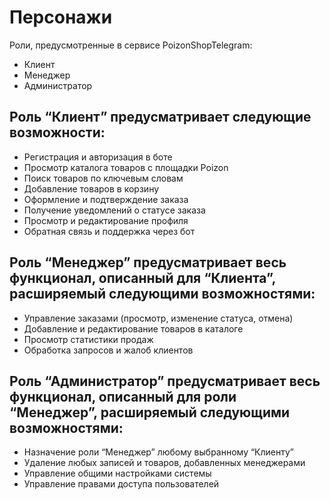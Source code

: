# Персонажи

Роли, предусмотренные в сервисе PoizonShopTelegram:

- Клиент
- Менеджер
- Администратор

## Роль “Клиент” предусматривает следующие возможности:
- Регистрация и авторизация в боте
- Просмотр каталога товаров с площадки Poizon
- Поиск товаров по ключевым словам
- Добавление товаров в корзину
- Оформление и подтверждение заказа
- Получение уведомлений о статусе заказа
- Просмотр и редактирование профиля
- Обратная связь и поддержка через бот

## Роль “Менеджер” предусматривает весь функционал, описанный для “Клиента”, расширяемый следующими возможностями:
- Управление заказами (просмотр, изменение статуса, отмена)
- Добавление и редактирование товаров в каталоге
- Просмотр статистики продаж
- Обработка запросов и жалоб клиентов

## Роль “Администратор” предусматривает весь функционал, описанный для роли “Менеджер”, расширяемый следующими возможностями:
- Назначение роли “Менеджер” любому выбранному “Клиенту” 
- Удаление любых записей и товаров, добавленных менеджерами
- Управление общими настройками системы
- Управление правами доступа пользователей

